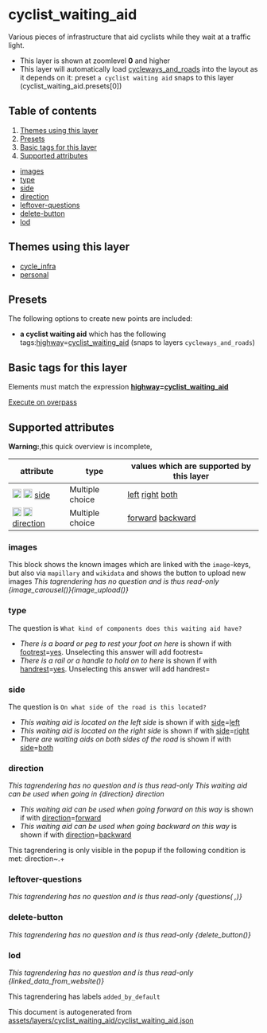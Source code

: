 [//]: # (WARNING: this file is automatically generated. Please find the sources at the bottom and edit those sources)

# cyclist_waiting_aid

Various pieces of infrastructure that aid cyclists while they wait at a traffic light.

 - This layer is shown at zoomlevel **0** and higher
 - This layer will automatically load  [cycleways_and_roads](./cycleways_and_roads.md)  into the layout as it depends on it:  preset `a cyclist waiting aid` snaps to this layer (cyclist_waiting_aid.presets[0])

## Table of contents

1. [Themes using this layer](#themes-using-this-layer)
2. [Presets](#presets)
3. [Basic tags for this layer](#basic-tags-for-this-layer)
4. [Supported attributes](#supported-attributes)
  - [images](#images)
  - [type](#type)
  - [side](#side)
  - [direction](#direction)
  - [leftover-questions](#leftover-questions)
  - [delete-button](#delete-button)
  - [lod](#lod)

## Themes using this layer

 - [cycle_infra](https://mapcomplete.org/cycle_infra)
 - [personal](https://mapcomplete.org/personal)

## Presets

The following options to create new points are included:

 - **a cyclist waiting aid** which has the following tags:<a href='https://wiki.openstreetmap.org/wiki/Key:highway' target='_blank'>highway</a>=<a href='https://wiki.openstreetmap.org/wiki/Tag:highway%3Dcyclist_waiting_aid' target='_blank'>cyclist_waiting_aid</a> (snaps to layers `cycleways_and_roads`)

## Basic tags for this layer

Elements must match the expression **<a href='https://wiki.openstreetmap.org/wiki/Key:highway' target='_blank'>highway</a>=<a href='https://wiki.openstreetmap.org/wiki/Tag:highway%3Dcyclist_waiting_aid' target='_blank'>cyclist_waiting_aid</a>**

[Execute on overpass](http://overpass-turbo.eu/?Q=%5Bout%3Ajson%5D%5Btimeout%3A90%5D%3B%28%20%20%20%20nwr%5B%22highway%22%3D%22cyclist_waiting_aid%22%5D%28%7B%7Bbbox%7D%7D%29%3B%0A%29%3Bout%20body%3B%3E%3Bout%20skel%20qt%3B)

## Supported attributes

**Warning:**,this quick overview is incomplete,

| attribute | type | values which are supported by this layer |
-----|-----|----- |
| <a target="_blank" href='https://taginfo.openstreetmap.org/keys/side#values'><img src='https://mapcomplete.org/assets/svg/search.svg' height='18px'></a> <a target="_blank" href='https://taghistory.raifer.tech/?#***/side/'><img src='https://mapcomplete.org/assets/svg/statistics.svg' height='18px'></a> [side](https://wiki.openstreetmap.org/wiki/Key:side) | Multiple choice | [left](https://wiki.openstreetmap.org/wiki/Tag:side%3Dleft) [right](https://wiki.openstreetmap.org/wiki/Tag:side%3Dright) [both](https://wiki.openstreetmap.org/wiki/Tag:side%3Dboth) |
| <a target="_blank" href='https://taginfo.openstreetmap.org/keys/direction#values'><img src='https://mapcomplete.org/assets/svg/search.svg' height='18px'></a> <a target="_blank" href='https://taghistory.raifer.tech/?#***/direction/'><img src='https://mapcomplete.org/assets/svg/statistics.svg' height='18px'></a> [direction](https://wiki.openstreetmap.org/wiki/Key:direction) | Multiple choice | [forward](https://wiki.openstreetmap.org/wiki/Tag:direction%3Dforward) [backward](https://wiki.openstreetmap.org/wiki/Tag:direction%3Dbackward) |

### images
This block shows the known images which are linked with the `image`-keys, but also via `mapillary` and `wikidata` and shows the button to upload new images
_This tagrendering has no question and is thus read-only_
*{image_carousel()}{image_upload()}*

### type

The question is `What kind of components does this waiting aid have?`

 -  *There is a board or peg to rest your foot on here* is shown if with <a href='https://wiki.openstreetmap.org/wiki/Key:footrest' target='_blank'>footrest</a>=<a href='https://wiki.openstreetmap.org/wiki/Tag:footrest%3Dyes' target='_blank'>yes</a>. Unselecting this answer will add footrest=
 -  *There is a rail or a handle to hold on to here* is shown if with <a href='https://wiki.openstreetmap.org/wiki/Key:handrest' target='_blank'>handrest</a>=<a href='https://wiki.openstreetmap.org/wiki/Tag:handrest%3Dyes' target='_blank'>yes</a>. Unselecting this answer will add handrest=

### side

The question is `On what side of the road is this located?`

 -  *This waiting aid is located on the left side* is shown if with <a href='https://wiki.openstreetmap.org/wiki/Key:side' target='_blank'>side</a>=<a href='https://wiki.openstreetmap.org/wiki/Tag:side%3Dleft' target='_blank'>left</a>
 -  *This waiting aid is located on the right side* is shown if with <a href='https://wiki.openstreetmap.org/wiki/Key:side' target='_blank'>side</a>=<a href='https://wiki.openstreetmap.org/wiki/Tag:side%3Dright' target='_blank'>right</a>
 -  *There are waiting aids on both sides of the road* is shown if with <a href='https://wiki.openstreetmap.org/wiki/Key:side' target='_blank'>side</a>=<a href='https://wiki.openstreetmap.org/wiki/Tag:side%3Dboth' target='_blank'>both</a>

### direction

_This tagrendering has no question and is thus read-only_
*This waiting aid can be used when going in {direction} direction*

 -  *This waiting aid can be used when going forward on this way* is shown if with <a href='https://wiki.openstreetmap.org/wiki/Key:direction' target='_blank'>direction</a>=<a href='https://wiki.openstreetmap.org/wiki/Tag:direction%3Dforward' target='_blank'>forward</a>
 -  *This waiting aid can be used when going backward on this way* is shown if with <a href='https://wiki.openstreetmap.org/wiki/Key:direction' target='_blank'>direction</a>=<a href='https://wiki.openstreetmap.org/wiki/Tag:direction%3Dbackward' target='_blank'>backward</a>

This tagrendering is only visible in the popup if the following condition is met: direction~.+

### leftover-questions

_This tagrendering has no question and is thus read-only_
*{questions( ,)}*

### delete-button

_This tagrendering has no question and is thus read-only_
*{delete_button()}*

### lod

_This tagrendering has no question and is thus read-only_
*{linked_data_from_website()}*

This tagrendering has labels 
`added_by_default`


This document is autogenerated from [assets/layers/cyclist_waiting_aid/cyclist_waiting_aid.json](https://github.com/pietervdvn/MapComplete/blob/develop/assets/layers/cyclist_waiting_aid/cyclist_waiting_aid.json)
